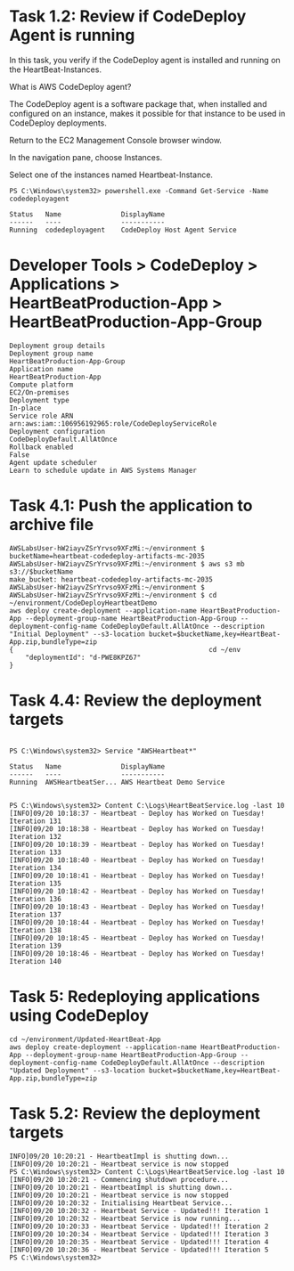 

# Task 1.2: Review if CodeDeploy Agent is running

In this task, you verify if the CodeDeploy agent is installed and running on the HeartBeat-Instances.

What is AWS CodeDeploy agent?

The CodeDeploy agent is a software package that, when installed and configured on an instance, makes it possible for that instance to be used in CodeDeploy deployments.

Return to the EC2 Management Console browser window.

In the navigation pane, choose Instances.

Select one of the instances named Heartbeat-Instance.


```
PS C:\Windows\system32> powershell.exe -Command Get-Service -Name codedeployagent

Status   Name               DisplayName
------   ----               -----------
Running  codedeployagent    CodeDeploy Host Agent Service
```


# Developer Tools > CodeDeploy > Applications >  HeartBeatProduction-App > HeartBeatProduction-App-Group

```
Deployment group details
Deployment group name
HeartBeatProduction-App-Group
Application name
HeartBeatProduction-App
Compute platform
EC2/On-premises
Deployment type
In-place
Service role ARN
arn:aws:iam::106956192965:role/CodeDeployServiceRole
Deployment configuration
CodeDeployDefault.AllAtOnce
Rollback enabled
False
Agent update scheduler
Learn to schedule update in AWS Systems Manager 
```

# Task 4.1: Push the application to archive file

```
AWSLabsUser-hW2iayvZSrYrvso9XFzMi:~/environment $ bucketName=heartbeat-codedeploy-artifacts-mc-2035
AWSLabsUser-hW2iayvZSrYrvso9XFzMi:~/environment $ aws s3 mb s3://$bucketName
make_bucket: heartbeat-codedeploy-artifacts-mc-2035
AWSLabsUser-hW2iayvZSrYrvso9XFzMi:~/environment $
AWSLabsUser-hW2iayvZSrYrvso9XFzMi:~/environment $ cd ~/environment/CodeDeployHeartbeatDemo
aws deploy create-deployment --application-name HeartBeatProduction-App --deployment-group-name HeartBeatProduction-App-Group --deployment-config-name CodeDeployDefault.AllAtOnce --description "Initial Deployment" --s3-location bucket=$bucketName,key=HeartBeat-App.zip,bundleType=zip
{                                                 cd ~/env
    "deploymentId": "d-PWE8KPZ67"
}

```



# Task 4.4: Review the deployment targets

```

PS C:\Windows\system32> Service "AWSHeartbeat*"

Status   Name               DisplayName
------   ----               -----------
Running  AWSHeartbeatSer... AWS Heartbeat Demo Service


PS C:\Windows\system32> Content C:\Logs\HeartBeatService.log -last 10
[INFO]09/20 10:18:37 - Heartbeat - Deploy has Worked on Tuesday! Iteration 131
[INFO]09/20 10:18:38 - Heartbeat - Deploy has Worked on Tuesday! Iteration 132
[INFO]09/20 10:18:39 - Heartbeat - Deploy has Worked on Tuesday! Iteration 133
[INFO]09/20 10:18:40 - Heartbeat - Deploy has Worked on Tuesday! Iteration 134
[INFO]09/20 10:18:41 - Heartbeat - Deploy has Worked on Tuesday! Iteration 135
[INFO]09/20 10:18:42 - Heartbeat - Deploy has Worked on Tuesday! Iteration 136
[INFO]09/20 10:18:43 - Heartbeat - Deploy has Worked on Tuesday! Iteration 137
[INFO]09/20 10:18:44 - Heartbeat - Deploy has Worked on Tuesday! Iteration 138
[INFO]09/20 10:18:45 - Heartbeat - Deploy has Worked on Tuesday! Iteration 139
[INFO]09/20 10:18:46 - Heartbeat - Deploy has Worked on Tuesday! Iteration 140
```

# Task 5: Redeploying applications using CodeDeploy

```
cd ~/environment/Updated-HeartBeat-App
aws deploy create-deployment --application-name HeartBeatProduction-App --deployment-group-name HeartBeatProduction-App-Group --deployment-config-name CodeDeployDefault.AllAtOnce --description "Updated Deployment" --s3-location bucket=$bucketName,key=HeartBeat-App.zip,bundleType=zip
```

# Task 5.2: Review the deployment targets

```
INFO]09/20 10:20:21 - HeartbeatImpl is shutting down...
[INFO]09/20 10:20:21 - Heartbeat service is now stopped
PS C:\Windows\system32> Content C:\Logs\HeartBeatService.log -last 10
[INFO]09/20 10:20:21 - Commencing shutdown procedure...
[INFO]09/20 10:20:21 - HeartbeatImpl is shutting down...
[INFO]09/20 10:20:21 - Heartbeat service is now stopped
[INFO]09/20 10:20:32 - Initialising Heartbeat Service...
[INFO]09/20 10:20:32 - Heartbeat Service - Updated!!! Iteration 1
[INFO]09/20 10:20:32 - Heartbeat Service is now running...
[INFO]09/20 10:20:33 - Heartbeat Service - Updated!!! Iteration 2
[INFO]09/20 10:20:34 - Heartbeat Service - Updated!!! Iteration 3
[INFO]09/20 10:20:35 - Heartbeat Service - Updated!!! Iteration 4
[INFO]09/20 10:20:36 - Heartbeat Service - Updated!!! Iteration 5
PS C:\Windows\system32>
```
